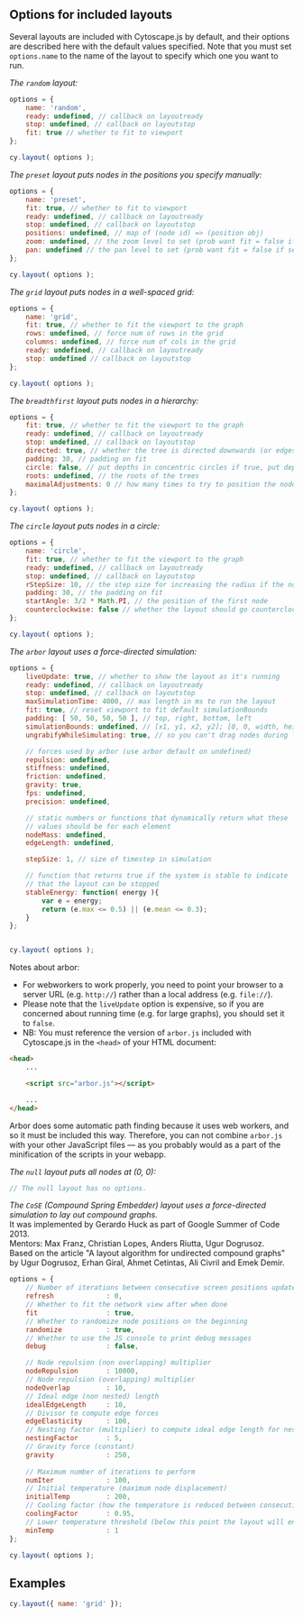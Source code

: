 ## Options for included layouts

Several layouts are included with Cytoscape.js by default, and their options are described here with the default values specified.  Note that you must set `options.name` to the name of the layout to specify which one you want to run.

*The `random` layout:*
```js
options = {
	name: 'random',
	ready: undefined, // callback on layoutready
	stop: undefined, // callback on layoutstop
	fit: true // whether to fit to viewport
};

cy.layout( options );
```

*The `preset` layout puts nodes in the positions you specify manually:*
```js
options = {
	name: 'preset',
	fit: true, // whether to fit to viewport
	ready: undefined, // callback on layoutready
	stop: undefined, // callback on layoutstop
	positions: undefined, // map of (node id) => (position obj)
	zoom: undefined, // the zoom level to set (prob want fit = false if set)
	pan: undefined // the pan level to set (prob want fit = false if set)
};

cy.layout( options );
```

*The `grid` layout puts nodes in a well-spaced grid:*
```js
options = {
	name: 'grid',
	fit: true, // whether to fit the viewport to the graph
	rows: undefined, // force num of rows in the grid
	columns: undefined, // force num of cols in the grid
	ready: undefined, // callback on layoutready
	stop: undefined // callback on layoutstop
};

cy.layout( options );

```

*The `breadthfirst` layout puts nodes in a hierarchy:*
```js
options = {
    fit: true, // whether to fit the viewport to the graph
    ready: undefined, // callback on layoutready
    stop: undefined, // callback on layoutstop
    directed: true, // whether the tree is directed downwards (or edges can point in any direction if false)
    padding: 30, // padding on fit
    circle: false, // put depths in concentric circles if true, put depths top down if false
    roots: undefined, // the roots of the trees
    maximalAdjustments: 0 // how many times to try to position the nodes in a maximal way (i.e. no backtracking)
};

cy.layout( options );
```

*The `circle` layout puts nodes in a circle:*
```js
options = {
	name: 'circle',
    fit: true, // whether to fit the viewport to the graph
    ready: undefined, // callback on layoutready
    stop: undefined, // callback on layoutstop
    rStepSize: 10, // the step size for increasing the radius if the nodes don't fit on screen
    padding: 30, // the padding on fit
    startAngle: 3/2 * Math.PI, // the position of the first node
    counterclockwise: false // whether the layout should go counterclockwise (true) or clockwise (false)
};

cy.layout( options );
```

*The `arbor` layout uses a force-directed simulation:*
```js
options = {
	liveUpdate: true, // whether to show the layout as it's running
	ready: undefined, // callback on layoutready 
	stop: undefined, // callback on layoutstop
	maxSimulationTime: 4000, // max length in ms to run the layout
	fit: true, // reset viewport to fit default simulationBounds
	padding: [ 50, 50, 50, 50 ], // top, right, bottom, left
	simulationBounds: undefined, // [x1, y1, x2, y2]; [0, 0, width, height] by default
	ungrabifyWhileSimulating: true, // so you can't drag nodes during layout

	// forces used by arbor (use arbor default on undefined)
	repulsion: undefined,
	stiffness: undefined,
	friction: undefined,
	gravity: true,
	fps: undefined,
	precision: undefined,

	// static numbers or functions that dynamically return what these
	// values should be for each element
	nodeMass: undefined, 
	edgeLength: undefined,

	stepSize: 1, // size of timestep in simulation

	// function that returns true if the system is stable to indicate
	// that the layout can be stopped
	stableEnergy: function( energy ){
		var e = energy; 
		return (e.max <= 0.5) || (e.mean <= 0.3);
	}
};


cy.layout( options );
```

Notes about arbor:

 * For webworkers to work properly, you need to point your browser to a server URL (e.g. `http://`) rather than a local address (e.g. `file://`).
 * Please note that the `liveUpdate` option is expensive, so if you are concerned about running time (e.g. for large graphs), you should set it to `false`.
 * NB: You must reference the version of `arbor.js` included with Cytoscape.js in the `<head>` of your HTML document:

```html
<head>
	...

	<script src="arbor.js"></script>

	...
</head>
```

Arbor does some automatic path finding because it uses web workers, and so it must be included this way.  Therefore, you can not combine `arbor.js` with your other JavaScript files &mdash; as you probably would as a part of the minification of the scripts in your webapp.

*The `null` layout puts all nodes at (0, 0):*
```js
// The null layout has no options.
```


*The `CoSE` (Compound Spring Embedder) layout uses a force-directed simulation to lay out compound graphs.*<br>
It was implemented by Gerardo Huck as part of Google Summer of Code 2013.<br>
Mentors: Max Franz, Christian Lopes, Anders Riutta, Ugur Dogrusoz.<br>
Based on the article "A layout algorithm for undirected compound graphs" by Ugur Dogrusoz, Erhan Giral, Ahmet Cetintas, Ali Civril and Emek Demir.<br>

```js
options = {
	// Number of iterations between consecutive screen positions update (0 -> only updated on the end)
	refresh             : 0,
	// Whether to fit the network view after when done
	fit                 : true, 
	// Whether to randomize node positions on the beginning
	randomize           : true,
	// Whether to use the JS console to print debug messages
	debug               : false,

	// Node repulsion (non overlapping) multiplier
	nodeRepulsion       : 10000,
	// Node repulsion (overlapping) multiplier
	nodeOverlap         : 10,
	// Ideal edge (non nested) length
	idealEdgeLength     : 10,
	// Divisor to compute edge forces
	edgeElasticity      : 100,
	// Nesting factor (multiplier) to compute ideal edge length for nested edges
	nestingFactor       : 5, 
	// Gravity force (constant)
	gravity             : 250, 
	
	// Maximum number of iterations to perform
	numIter             : 100,
	// Initial temperature (maximum node displacement)
	initialTemp         : 200,
	// Cooling factor (how the temperature is reduced between consecutive iterations)
	coolingFactor       : 0.95, 
	// Lower temperature threshold (below this point the layout will end)
	minTemp             : 1
};

cy.layout( options );
```

## Examples

```js
cy.layout({ name: 'grid' });
```